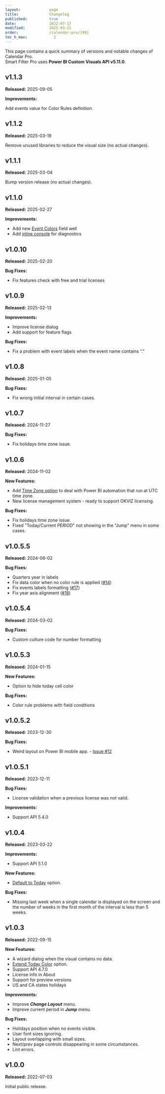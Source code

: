 ```yaml
---
layout:             page
title:              Changelog
published:          true
date:               2022-07-17
modified:           2025-03-21
order:              /calendar-pro/{99}
toc_h_max:            2
---
```

This page contains a quick summary of versions and notable changes of Calendar Pro.  
Smart Filter Pro uses **Power BI Custom Visuals API v5.11.0**.

## v1.1.3

**Released:** 2025-09-05

**Improvements:**

Add events value for Color Rules definition.

## v1.1.2

**Released:** 2025-03-19

Remove unused libraries to reduce the visual size (no actual changes).

## v1.1.1

**Released:** 2025-03-04

Bump version release (no actual changes).

## v1.1.0

**Released:** 2025-02-27

**Improvements:**

- Add new [Event Colors](./fields/event-colors.md) field well
- Add [inline console](./options/about/index.md#inline-console) for diagnostics

## v1.0.10

**Released:** 2025-02-20

**Bug Fixes:**

- Fix features check with free and trial licenses

## v1.0.9

**Released:** 2025-02-13

**Improvements:**

- Improve license dialog
- Add support for feature flags

**Bug Fixes:**

- Fix a problem with event labels when the event name contains "."

## v1.0.8

**Released:** 2025-01-05

**Bug Fixes:**

- Fix wrong initial interval in certain cases.

## v1.0.7

**Released:** 2024-11-27

**Bug Fixes:**

- Fix holidays time zone issue.

## v1.0.6

**Released:** 2024-11-02

**New Features:**

- Add [Time Zone option](options/calendar/timezone.md) to deal with Power BI automation that run at UTC time zone.
- New license management system - ready to support OKVIZ licensing.

**Bug Fixes:**

- Fix holidays time zone issue.
- Fixed "Today/Current *PERIOD*" not showing in the "Jump" menu in some cases.

## v1.0.5.5

**Released:** 2024-06-02

**Bug Fixes:**

- Quarters year in labels
- Fix data color when no color rule is applied ([#14](https://github.com/okviz/calendar-pro-issues/issues/14))
- Fix events labels formatting ([#17](https://github.com/okviz/calendar-pro-issues/issues/17))
- Fix year axis alignment ([#18](https://github.com/okviz/calendar-pro-issues/issues/18))

## v1.0.5.4

**Released:** 2024-03-02

**Bug Fixes:**

- Custom culture code for number formatting

## v1.0.5.3

**Released:** 2024-01-15

**New Features:**

- Option to hide today cell color

**Bug Fixes:**

- Color rule problems with field conditions

## v1.0.5.2

**Released:** 2023-12-30

**Bug Fixes:**

- Weird layout on Power BI mobile app. - [Issue #12](https://github.com/okviz/calendar-pro-issues/issues/12)

## v1.0.5.1

**Released:** 2023-12-11

**Bug Fixes:**

- License validation when a previous license was not valid.

**Improvements:**

- Support API 5.4.0

## v1.0.4

**Released:** 2023-03-22

**Improvements:**

- Support API 5.1.0

**New Features:**

- [Default to Today](options/calendar/default-today.md) option.

**Bug Fixes:**

- Missing last week when a single calendar is displayed on the screen and the number of weeks in the first month of the interval is less than 5 weeks.

## v1.0.3

**Released:** 2022-09-15

**New Features:**

- A wizard dialog when the visual contains no data.
- [Extend Today Color](options/cells/extend-today-color.md) option.
- Support API 4.7.0
- License info in About
- Support for preview versions
- US and CA states holidays

**Improvements:**

- Improve ***Change Layout*** menu.
- Improve current period in ***Jump*** menu.

**Bug Fixes:**

- Holidays position when no events visible.
- User font sizes ignoring.
- Layout overlapping with small sizes.
- Next/prev page controls disappearing in some circumstances.
- Lint errors.

## v1.0.0

**Released:** 2022-07-03

Initial public release.